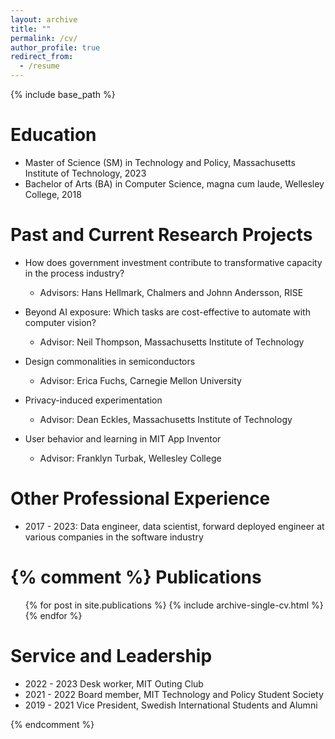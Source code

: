 ```yaml
---
layout: archive
title: ""
permalink: /cv/
author_profile: true
redirect_from:
  - /resume
---
```


{% include base_path %}

Education
======
* Master of Science (SM) in Technology and Policy, Massachusetts Institute of Technology, 2023
* Bachelor of Arts (BA) in Computer Science, magna cum laude, Wellesley College, 2018

Past and Current Research Projects
======

* How does government investment contribute to transformative capacity in the process industry?
  * Advisors: Hans Hellmark, Chalmers and Johnn Andersson, RISE

* Beyond AI exposure: Which tasks are cost-effective to automate with computer vision?
  * Advisor: Neil Thompson, Massachusetts Institute of Technology

* Design commonalities in semiconductors
  * Advisor: Erica Fuchs, Carnegie Mellon University

* Privacy-induced experimentation
  * Advisor: Dean Eckles, Massachusetts Institute of Technology
  
* User behavior and learning in MIT App Inventor
  * Advisor: Franklyn Turbak, Wellesley College

  
Other Professional Experience
======

* 2017 - 2023: Data engineer, data scientist, forward deployed engineer at various companies in the software industry


{% comment %} 
  Publications
======
  <ul>{% for post in site.publications %}
    {% include archive-single-cv.html %}
  {% endfor %}</ul>
  
  
Service and Leadership
======

* 2022 - 2023 Desk worker, MIT Outing Club
* 2021 - 2022 Board member, MIT Technology and Policy Student Society
* 2019 - 2021 Vice President, Swedish International Students and Alumni


{% endcomment %} 
